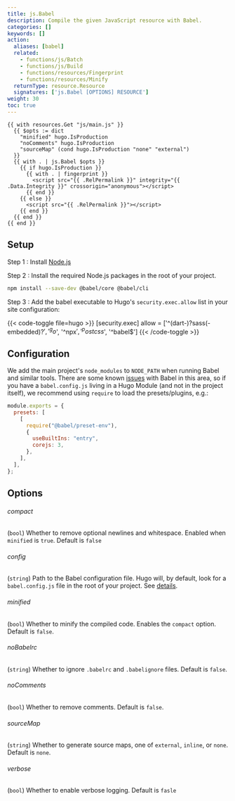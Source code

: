 ```yaml
---
title: js.Babel
description: Compile the given JavaScript resource with Babel.
categories: []
keywords: []
action:
  aliases: [babel]
  related:
    - functions/js/Batch
    - functions/js/Build
    - functions/resources/Fingerprint
    - functions/resources/Minify
  returnType: resource.Resource
  signatures: ['js.Babel [OPTIONS] RESOURCE']
weight: 30
toc: true
---
```


```go-html-template
{{ with resources.Get "js/main.js" }}
  {{ $opts := dict
    "minified" hugo.IsProduction
    "noComments" hugo.IsProduction
    "sourceMap" (cond hugo.IsProduction "none" "external")
  }}
  {{ with . | js.Babel $opts }}
    {{ if hugo.IsProduction }}
      {{ with . | fingerprint }}
        <script src="{{ .RelPermalink }}" integrity="{{ .Data.Integrity }}" crossorigin="anonymous"></script>
      {{ end }}
    {{ else }}
      <script src="{{ .RelPermalink }}"></script>
    {{ end }}
  {{ end }}
{{ end }}
```

## Setup

Step 1
: Install [Node.js](https://nodejs.org/en/download)

Step 2
: Install the required Node.js packages in the root of your project.

```sh
npm install --save-dev @babel/core @babel/cli
```

Step 3
: Add the babel executable to Hugo's `security.exec.allow` list in your site configuration:

{{< code-toggle file=hugo >}}
[security.exec]
  allow = ['^(dart-)?sass(-embedded)?$', '^go$', '^npx$', '^postcss$', '^babel$']
{{< /code-toggle >}}

## Configuration

We add the main project's `node_modules` to `NODE_PATH` when running Babel and similar tools. There are some known [issues](https://github.com/babel/babel/issues/5618) with Babel in this area, so if you have a `babel.config.js` living in a Hugo Module (and not in the project itself), we recommend using `require` to load the presets/plugins, e.g.:

```js
module.exports = {
  presets: [
    [
      require("@babel/preset-env"),
      {
        useBuiltIns: "entry",
        corejs: 3,
      },
    ],
  ],
};
```

## Options

###### compact

(`bool`) Whether to remove optional newlines and whitespace. Enabled when `minified` is `true`. Default is `false`

###### config

(`string`) Path to the Babel configuration file. Hugo will, by default, look for a `babel.config.js` file in the root of your project. See [details](https://babeljs.io/docs/en/configuration).

###### minified

(`bool`) Whether to minify the compiled code. Enables the `compact` option. Default is `false`.

###### noBabelrc

(`string`) Whether to ignore `.babelrc` and `.babelignore` files. Default is `false`.

###### noComments

(`bool`) Whether to remove comments. Default is `false`.

###### sourceMap

(`string`) Whether to generate source maps, one of `external`, `inline`, or `none`. Default is `none`.

<!-- In the above, technically "none" is not one of the enumerated values, but it has the same effect and is easier to document than an empty string. -->

###### verbose

(`bool`) Whether to enable verbose logging. Default is `fasle`
